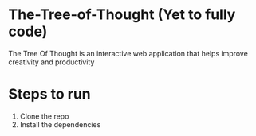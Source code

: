 # The-Tree-of-Thought (Yet to fully code)
The Tree Of Thought is an interactive web application that helps improve creativity and productivity 
# Steps to run 
1. Clone the repo
2. Install the dependencies
